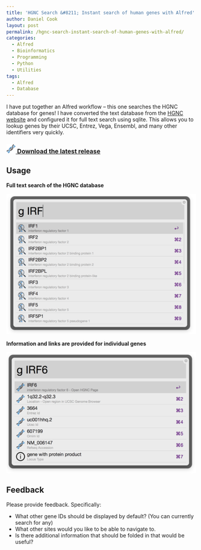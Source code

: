 ```yaml
---
title: 'HGNC Search &#8211; Instant search of human genes with Alfred'
author: Daniel Cook
layout: post
permalink: /hgnc-search-instant-search-of-human-genes-with-alfred/
categories:
  - Alfred
  - Bioinformatics
  - Programming
  - Python
  - Utilities
tags:
  - Alfred
  - Database
---
```

I have put together an Alfred workflow &#8211; this one searches the HGNC database for genes! I have converted the text database from the [HGNC website][1] and configured it for full text search using sqlite. This allows you to lookup genes by their UCSC, Entrez, Vega, Ensembl, and many other identifiers very quickly.

### [<img src="/media/gene-150x150.png" width="25px" /> Download the latest release][2]

## Usage

**Full text search of the HGNC database**

![](/media/d1-1024x759.png)

**Information and links are provided for individual genes**

![](/media/d2.png)

## Feedback

Please provide feedback. Specifically:

  * What other gene IDs should be displayed by default? (You can currently search for any)
  * What other sites would you like to be able to navigate to.
  * Is there additional information that should be folded in that would be useful?

 [1]: http://www.genenames.org/
 [2]: https://github.com/danielecook/HGNC-Search/releases/latest
 [3]: /media/d1.png
 [4]: /media/d2.png